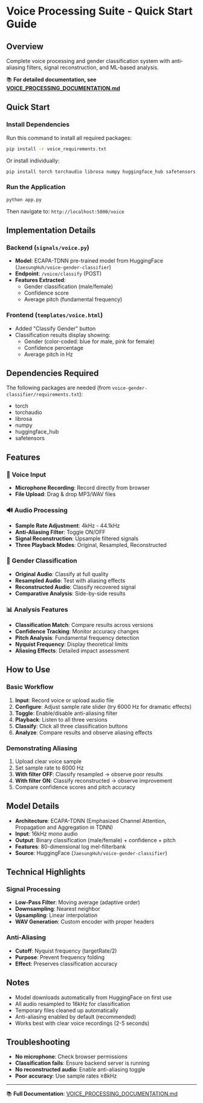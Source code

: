 # Voice Processing Suite - Quick Start Guide

## Overview
Complete voice processing and gender classification system with anti-aliasing filters, signal reconstruction, and ML-based analysis.

📚 **For detailed documentation, see [VOICE_PROCESSING_DOCUMENTATION.md](VOICE_PROCESSING_DOCUMENTATION.md)**

## Quick Start

### Install Dependencies
Run this command to install all required packages:
```bash
pip install -r voice_requirements.txt
```

Or install individually:
```bash
pip install torch torchaudio librosa numpy huggingface_hub safetensors soundfile
```

### Run the Application
```bash
python app.py
```

Then navigate to: `http://localhost:5000/voice`

## Implementation Details

### Backend (`signals/voice.py`)
- **Model**: ECAPA-TDNN pre-trained model from HuggingFace (`JaesungHuh/voice-gender-classifier`)
- **Endpoint**: `/voice/classify` (POST)
- **Features Extracted**:
  - Gender classification (male/female)
  - Confidence score
  - Average pitch (fundamental frequency)

### Frontend (`templates/voice.html`)
- Added "Classify Gender" button
- Classification results display showing:
  - Gender (color-coded: blue for male, pink for female)
  - Confidence percentage
  - Average pitch in Hz

## Dependencies Required
The following packages are needed (from `voice-gender-classifier/requirements.txt`):
- torch
- torchaudio
- librosa
- numpy
- huggingface_hub
- safetensors

## Features

### 🎤 Voice Input
- **Microphone Recording**: Record directly from browser
- **File Upload**: Drag & drop MP3/WAV files

### 🔊 Audio Processing
- **Sample Rate Adjustment**: 4kHz - 44.1kHz
- **Anti-Aliasing Filter**: Toggle ON/OFF
- **Signal Reconstruction**: Upsample filtered signals
- **Three Playback Modes**: Original, Resampled, Reconstructed

### 🤖 Gender Classification
- **Original Audio**: Classify at full quality
- **Resampled Audio**: Test with aliasing effects
- **Reconstructed Audio**: Classify recovered signal
- **Comparative Analysis**: Side-by-side results

### 📊 Analysis Features
- **Classification Match**: Compare results across versions
- **Confidence Tracking**: Monitor accuracy changes
- **Pitch Analysis**: Fundamental frequency detection
- **Nyquist Frequency**: Display theoretical limits
- **Aliasing Effects**: Detailed impact assessment

## How to Use

### Basic Workflow
1. **Input**: Record voice or upload audio file
2. **Configure**: Adjust sample rate slider (try 6000 Hz for dramatic effects)
3. **Toggle**: Enable/disable anti-aliasing filter
4. **Playback**: Listen to all three versions
5. **Classify**: Click all three classification buttons
6. **Analyze**: Compare results and observe aliasing effects

### Demonstrating Aliasing
1. Upload clear voice sample
2. Set sample rate to 6000 Hz
3. **With filter OFF**: Classify resampled → observe poor results
4. **With filter ON**: Classify reconstructed → observe improvement
5. Compare confidence scores and pitch accuracy

## Model Details
- **Architecture**: ECAPA-TDNN (Emphasized Channel Attention, Propagation and Aggregation in TDNN)
- **Input**: 16kHz mono audio
- **Output**: Binary classification (male/female) + confidence + pitch
- **Features**: 80-dimensional log mel-filterbank
- **Source**: HuggingFace (`JaesungHuh/voice-gender-classifier`)

## Technical Highlights

### Signal Processing

- **Low-Pass Filter**: Moving average (adaptive order)
- **Downsampling**: Nearest neighbor
- **Upsampling**: Linear interpolation
- **WAV Generation**: Custom encoder with proper headers

### Anti-Aliasing
- **Cutoff**: Nyquist frequency (targetRate/2)
- **Purpose**: Prevent frequency folding
- **Effect**: Preserves classification accuracy

## Notes
- Model downloads automatically from HuggingFace on first use
- All audio resampled to 16kHz for classification
- Temporary files cleaned up automatically
- Anti-aliasing enabled by default (recommended)
- Works best with clear voice recordings (2-5 seconds)

## Troubleshooting
- **No microphone**: Check browser permissions
- **Classification fails**: Ensure backend server is running
- **No reconstructed audio**: Enable anti-aliasing toggle
- **Poor accuracy**: Use sample rates ≥8kHz

---

📚 **Full Documentation**: [VOICE_PROCESSING_DOCUMENTATION.md](VOICE_PROCESSING_DOCUMENTATION.md)
